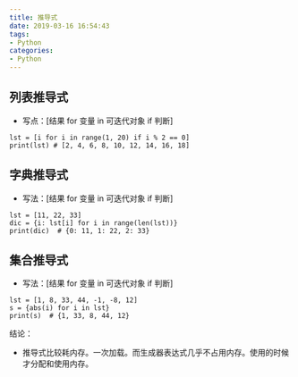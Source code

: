 ```yaml
---
title: 推导式
date: 2019-03-16 16:54:43
tags:
- Python
categories:
- Python
---
```


## 列表推导式

- 写点：[结果 for 变量 in 可迭代对象 if 判断]

```
lst = [i for i in range(1, 20) if i % 2 == 0]
print(lst) # [2, 4, 6, 8, 10, 12, 14, 16, 18]
```



## 字典推导式

- 写法：[结果 for 变量 in 可迭代对象 if 判断]

```
lst = [11, 22, 33]
dic = {i: lst[i] for i in range(len(lst))}
print(dic)  # {0: 11, 1: 22, 2: 33}
```



## 集合推导式

- 写法：[结果 for 变量 in 可迭代对象 if 判断]

```
lst = [1, 8, 33, 44, -1, -8, 12]
s = {abs(i) for i in lst}
print(s)  # {1, 33, 8, 44, 12}
```

结论：

- 推导式比较耗内存。一次加载。而生成器表达式几乎不占用内存。使用的时候才分配和使用内存。
